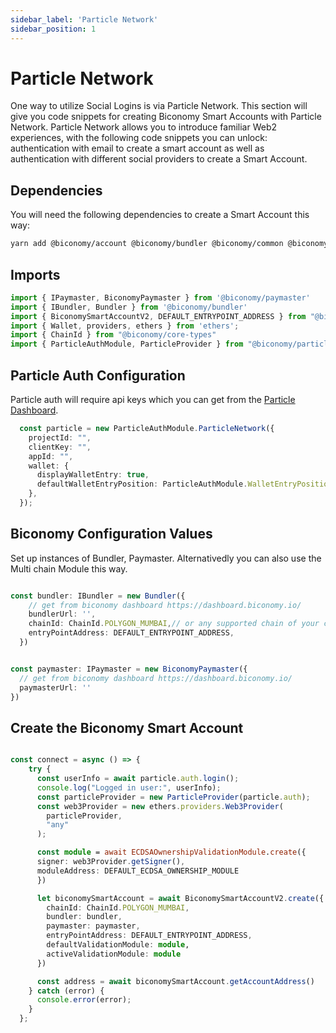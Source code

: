 ```yaml
---
sidebar_label: 'Particle Network'
sidebar_position: 1
---
```


# Particle Network

One way to utilize Social Logins is via Particle Network. This section will give you code snippets for creating Biconomy Smart Accounts with Particle Network. Particle Network allows you to introduce familiar Web2 experiences, with the following code snippets you can unlock: authentication with email to create a smart account as well as authentication with different social providers to create a Smart Account. 



## Dependencies

You will need the following dependencies to create a Smart Account this way:

```bash
yarn add @biconomy/account @biconomy/bundler @biconomy/common @biconomy/core-types @biconomy/modules @biconomy/paymaster @biconomy/particle-auth ethers@5.7.2
```

## Imports

```typescript
import { IPaymaster, BiconomyPaymaster } from '@biconomy/paymaster'
import { IBundler, Bundler } from '@biconomy/bundler'
import { BiconomySmartAccountV2, DEFAULT_ENTRYPOINT_ADDRESS } from "@biconomy/account"
import { Wallet, providers, ethers } from 'ethers';
import { ChainId } from "@biconomy/core-types"
import { ParticleAuthModule, ParticleProvider } from "@biconomy/particle-auth";
```

## Particle Auth Configuration 

Particle auth will require api keys which you can get from the [Particle Dashboard](https://docs.particle.network/getting-started/dashboard).


```typescript
  const particle = new ParticleAuthModule.ParticleNetwork({
    projectId: "",
    clientKey: "",
    appId: "",
    wallet: {
      displayWalletEntry: true,
      defaultWalletEntryPosition: ParticleAuthModule.WalletEntryPosition.BR,
    },
  });
```

## Biconomy Configuration Values

Set up instances of Bundler, Paymaster. Alternativedly you can also use the Multi chain Module this way.

```typescript

const bundler: IBundler = new Bundler({
    // get from biconomy dashboard https://dashboard.biconomy.io/
    bundlerUrl: '',     
    chainId: ChainId.POLYGON_MUMBAI,// or any supported chain of your choice
    entryPointAddress: DEFAULT_ENTRYPOINT_ADDRESS,
  })


const paymaster: IPaymaster = new BiconomyPaymaster({
  // get from biconomy dashboard https://dashboard.biconomy.io/
  paymasterUrl: '' 
})

```

## Create the Biconomy Smart Account 

```typescript

const connect = async () => {
    try {
      const userInfo = await particle.auth.login();
      console.log("Logged in user:", userInfo);
      const particleProvider = new ParticleProvider(particle.auth);
      const web3Provider = new ethers.providers.Web3Provider(
        particleProvider,
        "any"
      );

      const module = await ECDSAOwnershipValidationModule.create({
      signer: web3Provider.getSigner(),
      moduleAddress: DEFAULT_ECDSA_OWNERSHIP_MODULE
      })

      let biconomySmartAccount = await BiconomySmartAccountV2.create({
        chainId: ChainId.POLYGON_MUMBAI,
        bundler: bundler, 
        paymaster: paymaster,
        entryPointAddress: DEFAULT_ENTRYPOINT_ADDRESS,
        defaultValidationModule: module,
        activeValidationModule: module
      })

      const address = await biconomySmartAccount.getAccountAddress()
    } catch (error) {
      console.error(error);
    }
  };

```